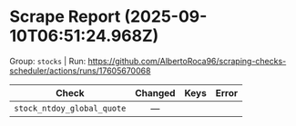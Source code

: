 # Scrape Report (2025-09-10T06:51:24.968Z)

Group: `stocks`  |  Run: https://github.com/AlbertoRoca96/scraping-checks-scheduler/actions/runs/17605670068

| Check | Changed | Keys | Error |
|---|:---:|:--|:--|
| `stock_ntdoy_global_quote` | — |  |  |
